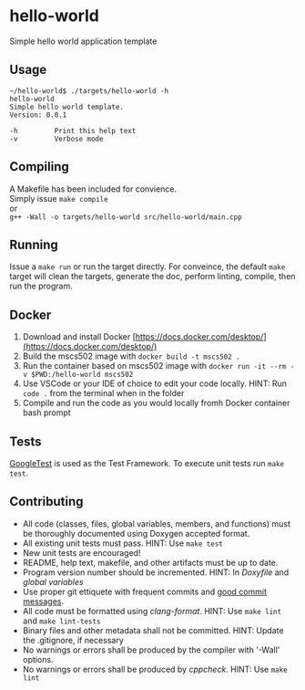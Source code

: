 # hello-world
Simple hello world application template

## Usage
```
~/hello-world$ ./targets/hello-world -h
hello-world
Simple hello world template.
Version: 0.0.1

-h         Print this help text
-v         Verbose mode
```

## Compiling
A Makefile has been included for convience.  
Simply issue `make compile`  
or  
`g++ -Wall -o targets/hello-world src/hello-world/main.cpp`

## Running
Issue a `make run` or run the target directly.  For conveince, the default `make` target will clean the targets, generate the doc, perform linting, compile, then run the program.

## Docker
1. Download and install Docker [https://docs.docker.com/desktop/](https://docs.docker.com/desktop/)
2. Build the mscs502 image with `docker build -t mscs502 .`
3. Run the container based on mscs502 image with `docker run -it --rm -v $PWD:/hello-world mscs502`
4. Use VSCode or your IDE of choice to edit your code locally.  HINT: Run `code .` from the terminal when in the folder
5. Compile and run the code as you would locally fromh  Docker container bash prompt

## Tests
[GoogleTest](https://github.com/google/googletest) is used as the Test Framework. To execute unit tests run `make test`.

## Contributing
- All code (classes, files, global variables, members, and functions) must be thoroughly documented using Doxygen accepted format.
- All existing unit tests must pass. HINT: Use `make test`
- New unit tests are encouraged!
- README, help text, makefile, and other artifacts must be up to date.
- Program version number should be incremented.  HINT: In *Doxyfile* and *global variables*
- Use proper git ettiquete with frequent commits and [good commit messages](https://cbea.ms/git-commit/).
- All code must be formatted using *clang-format*.  HINT: Use `make lint` and `make lint-tests`
- Binary files and other metadata shall not be committed. HINT: Update the .gitignore, if necessary
- No warnings or errors shall be produced by the compiler with '-Wall' options.
- No warnings or errors shall be produced by *cppcheck*.  HINT: Use `make lint`